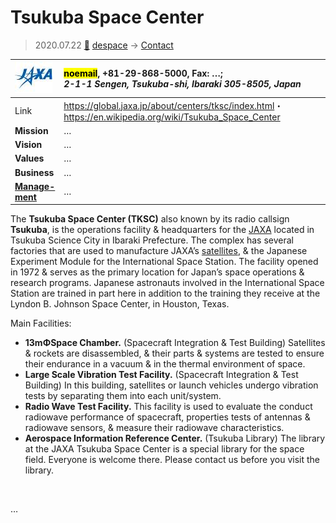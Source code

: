 # Tsukuba Space Center
> 2020.07.22 [🚀](../index/index.md) [despace](index.md) → [Contact](contact.md)

|[![](f/con/j/jaxa_logo1_thumb.jpg)](f/con/j/jaxa_logo1.png)|<mark>noemail</mark>, +81-29-868-5000, Fax: …;<br> *2-1-1 Sengen, Tsukuba-shi, Ibaraki 305-8505, Japan*|
|:--|:--|
|Link|<https://global.jaxa.jp/about/centers/tksc/index.html>・ <https://en.wikipedia.org/wiki/Tsukuba_Space_Center>|
|**Mission**|…|
|**Vision**|…|
|**Values**|…|
|**Business**|…|
|**[Manage-<br>ment](mgmt.md)**|…|

The **Tsukuba Space Center (TKSC)** also known by its radio callsign **Tsukuba**, is the operations facility & headquarters for the [JAXA](zz_jaxa.md) located in Tsukuba Science City in Ibaraki Prefecture. The complex has several factories that are used to manufacture JAXA’s [satellites](sc.md), & the Japanese Experiment Module for the International Space Station. The facility opened in 1972 & serves as the primary location for Japan’s space operations & research programs. Japanese astronauts involved in the International Space Station are trained in part here in addition to the training they receive at the Lyndon B. Johnson Space Center, in Houston, Texas.

Main Facilities:

   - **13mΦSpace Chamber.** (Spacecraft Integration & Test Building) Satellites & rockets are disassembled, & their parts & systems are tested to ensure their endurance in a vacuum & in the thermal environment of space.
   - **Large Scale Vibration Test Facility.** (Spacecraft Integration & Test Building) In this building, satellites or launch vehicles undergo vibration tests by separating them into each unit/system.
   - **Radio Wave Test Facility.** This facility is used to evaluate the conduct radiowave performance of spacecraft, properties tests of antennas & radiowave sensors, & measure their radiowave characteristics.
   - **Aerospace Information Reference Center.** (Tsukuba Library) The library at the JAXA Tsukuba Space Center is a special library for the space field. Everyone is welcome there. Please contact us before you visit the library.

<p style="page-break-after:always"> </p>

…

